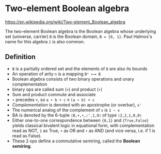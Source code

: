 # Two-element Boolean algebra

https://en.wikipedia.org/wiki/Two-element_Boolean_algebra

The two-element Boolean algebra is the Boolean algebra whose underlying set (universe, carrier) `B` is the Boolean domain, `B = {0, 1}`. Paul Halmos's name for this algebra `𝟚` is also common.

## Definition

* `B` is a partially ordered set and the elements of `B` are also its bounds
* An operation of arity `n` is a mapping `Bⁿ ⟼ B`
* Boolean algebra consists of two binary operations and unary complementation
* binary ops are called sum (`+`) and product (`∙`)
* Sum and product commute and associate
* `∙` precedes `+`, so `a ∙ b + c` ≡ `(a ∙ b) + c`
* *Complementation* is denoted with an apostrophe (or overbar), `x'`
* The numerical analog of the complement of `x` is `1 − x`
* BA is denoted by the 6-tuple `⟨B,+,∙,◌',1,0⟩` of type `⟨2,2,1,0,0⟩`
* Either one-to-one correspondence between `{0,1}` and `{True,False}` yields classical bivalent logic in equational form, with complementation read as NOT, `1` as True, `+` as OR and `∙` as AND (and vice versa, i.e. if 1 is read as False).
* These 2 ops define a commutative semiring, called the **Boolean semiring**.
